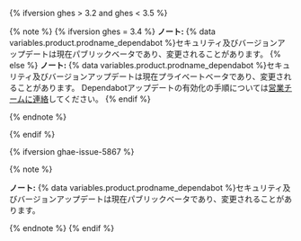 {% ifversion ghes > 3.2 and ghes < 3.5 %}

{% note %}
{% ifversion ghes = 3.4 %}
**ノート:** {% data variables.product.prodname_dependabot %}セキュリティ及びバージョンアップデートは現在パブリックベータであり、変更されることがあります。
{% else %}
**ノート:** {% data variables.product.prodname_dependabot %}セキュリティ及びバージョンアップデートは現在プライベートベータであり、変更されることがあります。 Dependabotアップデートの有効化の手順については[営業チームに連絡](https://enterprise.github.com/contact)してください。
{% endif %}

{% endnote %}

{% endif %}

{% ifversion ghae-issue-5867 %}

{% note %}

**ノート:** {% data variables.product.prodname_dependabot %}セキュリティ及びバージョンアップデートは現在パブリックベータであり、変更されることがあります。

{% endnote %}
{% endif %}
